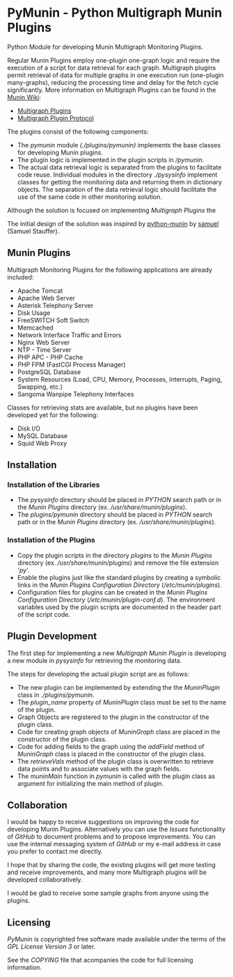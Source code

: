 PyMunin - Python Multigraph Munin Plugins
=========================================

Python Module for developing Munin Multigraph Monitoring Plugins.

Regular Munin Plugins employ one-plugin one-graph logic and require the 
execution of a script for data retrieval for each graph.
Multigraph plugins permit retrieval of data for multiple graphs in one execution 
run (one-plugin many-graphs), reducing the processing time and delay for the 
fetch cycle significantly.
More information on Multigraph Plugins can be found in the 
[Munin Wiki](http://munin-monitoring.org/wiki/):

* [Multigraph Plugins](http://munin-monitoring.org/wiki/MultigraphSampleOutput)
* [Multigraph Plugin Protocol](http://munin-monitoring.org/wiki/protocol-multigraph)

The plugins consist of the following components:

* The _pymunin_ module _(./plugins/pymunin)_ implements the base classes for
  developing Munin plugins.
* The plugin logic is implemented in the plugin scripts in _/pymunin_.
* The actual data retrieval logic is separated from the plugins to facilitate
  code reuse. Individual modules in the directory _./pysysinfo_ implement classes 
  for getting the monitoring data and returning them in dictionary objects. 
  The separation of the data retrieval logic should facilitate the use of the 
  same code in other monitoring solution.

Although the solution is focused on implementing _Multigraph Plugins_ the 

The initial design of the solution was inspired by 
[python-munin](https://github.com/samuel/python-munin) 
by [samuel](https://github.com/samuel) (Samuel Stauffer).


Munin Plugins
-------------

Multigraph Monitoring Plugins for the following applications are already
included:

* Apache Tomcat
* Apache Web Server
* Asterisk Telephony Server
* Disk Usage
* FreeSWITCH Soft Switch
* Memcached
* Network Interface Traffic and Errors
* Nginx Web Server
* NTP - Time Server
* PHP APC - PHP Cache
* PHP FPM (FastCGI Process Manager)
* PostgreSQL Database
* System Resources 
  (Load, CPU, Memory, Processes, Interrupts, Paging, Swapping, etc.)
* Sangoma Wanpipe Telephony Interfaces

Classes for retrieving stats are available, but no plugins have been developed
yet for the following:

* Disk I/O
* MySQL Database
* Squid Web Proxy


Installation
------------

### Installation of the Libraries ###

* The _pysysinfo_ directory should be placed in _PYTHON_ search path or in the 
  _Munin Plugins_ directory (ex. _/usr/share/munin/plugins_).
* The _plugins/pymunin_ directory should be placed in _PYTHON_ search path or in 
  the _Munin Plugins_ directory (ex. _/usr/share/munin/plugins_).
  
### Installation of the Plugins ###

* Copy the plugin scripts in the directory _plugins_ to the _Munin Plugins_ 
  directory (ex. _/usr/share/munin/plugins_) and remove the file extension
  '_py_'.
* Enable the plugins just like the standard plugins by creating a symbolic links 
  in the _Munin Plugins Configuration Directory_ (_/etc/munin/plugins_).
* Configuration files for plugins can be created in the _Munin Plugins
  Configuration Directory_ (_/etc/munin/plugin-conf.d_). The environment 
  variables used by the plugin scripts are documented in the header part of the
  script code.


Plugin Development
------------------

The first step for implementing a new _Multigraph Munin Plugin_ is developing a 
new module in _pysysinfo_ for retrieving the monitoring data.

The steps for developing the actual plugin script are as follows:

* The new plugin can be implemented by extending the the _MuninPlugin_ class in 
  _./plugins/pymunin_.
* The _plugin_name_ property of _MuninPlugin_ class must be set to the name of 
  the plugin.
* Graph Objects are registered to the plugin in the constructor of the plugin
  class.
* Code for creating graph objects of _MuninGraph_ class are placed in the 
  constructor of the plugin class.
* Code for adding fields to the graph using the _addField_ method of _MuninGraph_ 
  class is placed in the constructor of the plugin class.
* The _retrieveVals_ method of the plugin class is overwritten to retrieve 
  data points and to associate values with the graph fields.
* The _muninMain_ function in _pymunin_ is called with the plugin class as 
  argument for initializing the main method of plugin. 


Collaboration
-------------

I would be happy to receive suggestions on improving the code for developing 
Munin Plugins. Alternatively you can use the _Issues_ functionality of _GitHub_ 
to document problems and to propose improvements. You can use the internal 
messaging system of _GitHub_ or my e-mail address in case you prefer to 
contact me directly.

I hope that by sharing the code, the existing plugins will get more testing and 
receive improvements, and many more Multigraph plugins will be developed 
collaboratively.

I would be glad to receive some sample graphs from anyone using the plugins.


Licensing
---------

_PyMunin_ is copyrighted free software made available under the terms of the 
_GPL License Version 3_ or later.

See the _COPYING_ file that acompanies the code for full licensing information.
